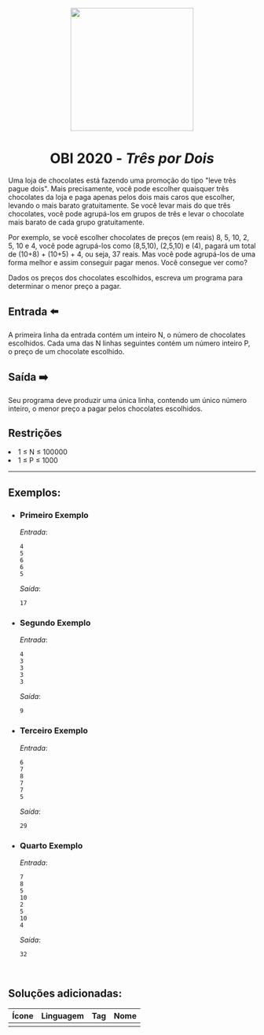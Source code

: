 <p align="center">
  <img width="250px" src="../../../docs/imagens/obi/logo-obi.svg"/> 
</p>

 <h1 align="center" style="font-weight: bold">OBI 2020 - <span style="font-style: italic"> Três por Dois</span></h1>


Uma loja de chocolates está fazendo uma promoção do tipo "leve três pague dois". Mais precisamente, você pode escolher quaisquer três chocolates da loja e paga apenas pelos dois mais caros que escolher, levando o mais barato gratuitamente. Se você levar mais do que três chocolates, você pode agrupá-los em grupos de três e levar o chocolate mais barato de cada grupo gratuitamente.

Por exemplo, se você escolher chocolates de preços (em reais) 8, 5, 10, 2, 5, 10 e 4, você pode agrupá-los como (8,5,10), (2,5,10) e (4), pagará um total de (10+8) + (10+5) + 4, ou seja, 37 reais. Mas você pode agrupá-los de uma forma melhor e assim conseguir pagar menos. Você consegue ver como?

Dados os preços dos chocolates escolhidos, escreva um programa para determinar o menor preço a pagar.

## Entrada ⬅️ 
A primeira linha da entrada contém um inteiro N, o número de chocolates escolhidos. Cada uma das N linhas seguintes contém um número inteiro P, o preço de um chocolate escolhido.

## Saída ➡️
Seu programa deve produzir uma única linha, contendo um único número inteiro, o menor preço a pagar pelos chocolates escolhidos.

## Restrições
<li>1 ≤ N ≤ 100000</li>
<li>1 ≤ P ≤ 1000</li>


---
## Exemplos:

- ### Primeiro Exemplo
  *Entrada*:
  ```
  4
  5
  6
  6
  5
  ```
  *Saída*:
  ```
  17
  ```
- ### Segundo Exemplo
  *Entrada*:
  ```
  4
  3
  3
  3
  3
  ```
  *Saída*:
  ```
  9
  ```
- ### Terceiro Exemplo
  *Entrada*:
  ```
  6
  7
  8
  7
  7
  5
  ```
  *Saída*:
  ```
  29
  ```
- ### Quarto Exemplo
  *Entrada*:
  ```
  7
  8
  5
  10
  2
  5
  10
  4
  ```
  *Saída*:
  ```
  32
  ```

<br/>

## Soluções adicionadas:
| Ícone | Linguagem | Tag | Nome |
|:---:|:---:|:---:|:---:|
|  |  |  |  |

